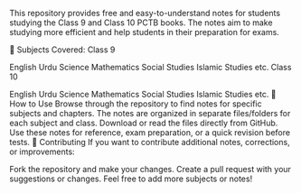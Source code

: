 This repository provides free and easy-to-understand notes for students studying the Class 9 and Class 10 PCTB books. The notes aim to make studying more efficient and help students in their preparation for exams.

📖 Subjects Covered:
Class 9

English
Urdu
Science
Mathematics
Social Studies
Islamic Studies
etc.
Class 10

English
Urdu
Science
Mathematics
Social Studies
Islamic Studies
etc.
🚀 How to Use
Browse through the repository to find notes for specific subjects and chapters.
The notes are organized in separate files/folders for each subject and class.
Download or read the files directly from GitHub.
Use these notes for reference, exam preparation, or a quick revision before tests.
🔧 Contributing
If you want to contribute additional notes, corrections, or improvements:

Fork the repository and make your changes.
Create a pull request with your suggestions or changes.
Feel free to add more subjects or notes!
